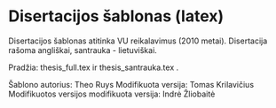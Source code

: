 Disertacijos šablonas (latex)
=============================

Disertacijos šablonas atitinka VU reikalavimus (2010 metai). Disertacija rašoma angliškai, santrauka - lietuviškai. 

Pradžia: thesis_full.tex ir thesis_santrauka.tex .  

Šablono autorius: Theo Ruys
Modifikuota versija: Tomas Krilavičius
Modifikuotos versijos modifikuota versija: Indrė Žliobaitė
